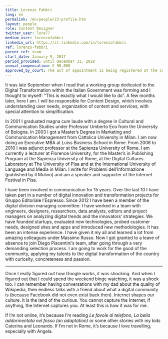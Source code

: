 ```yaml
---
title: Lorenzo Fabbri
lang: en
permalink: /en/people/23-profile.htm
layout: people
role: Content Designer
twitter_user: lore77
medium_user: lorenzofabbri
linkedin_url: https://it.linkedin.com/in/lorenzofabbri
ref: lorenzo-fabbri
parent_ref: team
start_date: January 9, 2017
period_provided: until December 31, 2019
annual_compensation: € 90,000
approved_by_court: The act of appointment is being registered at the Court of Auditors
---
```

It was late September when I read that a working group dedicated to the Digital Transformation within the Italian Government was forming and I thought to myself: “This is exactly what I would like to do”. A few months later, here I am. I will be responsible for Content Design, which involves understanding user needs, organization of content and services, with special attention to simplification.

In 2001 I graduated magna cum laude with a degree in Cultural and Communication Studies under Professor Umberto Eco from the University of Bologna. In 2003 I got a Master’s Degree in Marketing and Communication Management from Cattolica University in Milan. I am now doing an Executive MBA at Luiss Business School in Rome. From 2006 to 2010 I was adjunct professor at the Sapienza University of Rome. I am currently a lecturer at Florence University, for the Master’s in Publishing Program at the Sapienza University of Rome, at the Digital Cultures Laboratory at The University of Pisa and at the International University of Language and Media in Milan. I write for Problemi dell’Informazione (published by Il Mulino) and am a speaker and supporter of the Internet Festival in Pisa.

I have been involved in communication for 15 years. Over the last 10 I have taken part in a number of digital innovation and transformation projects for Gruppo Editoriale l’Espresso. Since 2012 I have been a member of the digital division managing committee. I have worked in a team with engineers, designers, researchers, data analysts, editors and project managers on analyzing digital trends and the innovators’ strategies. We have founded startups, evaluated new technologies, probed customer needs, designed sites and apps and introduced new methodologies. It has been an intense experience. I have given it my all and learned a lot from amazing colleagues under Massimo Russo. Now I got granted to a leave of absence to join Diego Piacentini’s team, after going through a very demanding selection process. I am going to work for the good of the community, applying my talents to the digital transformation of the country with curiosity, concreteness and passion.

***

Once I really figured out how Google works, it was shocking. And when I figured out that I could spend the weekend binge watching, it was a shock too. I can remember having conversations with my dad about the quality of Wikipedia, then endless talks with a friend about what a digital community is (because Facebook did not even exist back then). Internet shapes our culture. It is the land of the curious. You cannot capture the Internet, if anything, the Internet captures you. At least this is how it was for me.

If I’m not online, it’s because I’m reading *Le favole al telefono*, *La bella addormentata nel fosso (an adaptation)* or some other stories with my kids Caterina and Leonardo. If I’m not in Rome, it’s because I love travelling, especially with Angela.
